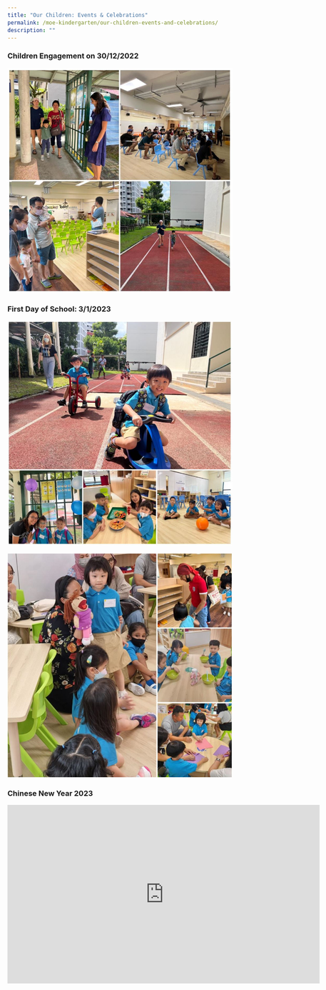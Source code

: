 ```yaml
---
title: "Our Children: Events & Celebrations"
permalink: /moe-kindergarten/our-children-events-and-celebrations/
description: ""
---
```




### Children Engagement on 30/12/2022 ###
![](/images/2023%20MK/Picture20.jpg)

### First Day of School: 3/1/2023 ###
![](/images/2023%20MK/Picture21.jpg)

![](/images/2023%20MK/Picture22.jpg)

### Chinese New Year 2023 ###

<iframe allowfullscreen="true" height="400" width="700" frameborder="0" src="https://docs.google.com/presentation/d/e/2PACX-1vRTm1DMRPMMshhRoml9fCrA4an9xleEIgp90LKOME2rgAK43z2sInldV7UlTE2_XIxlOyNmXX15h0wI/embed?start=true&amp;loop=true&amp;delayms=5000"></iframe>